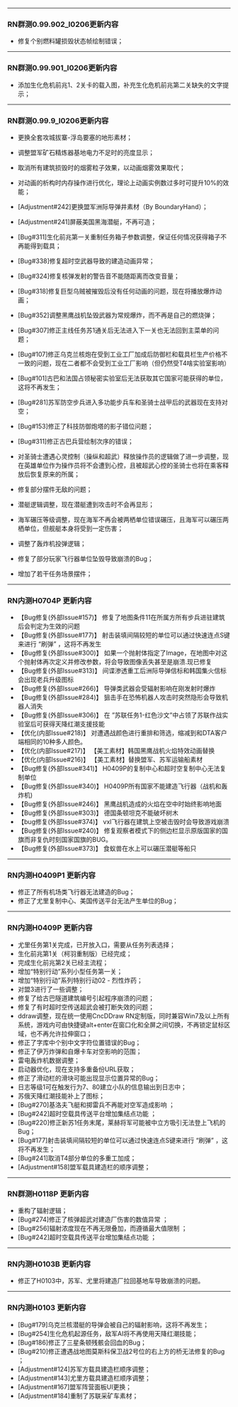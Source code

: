 ***
### RN群测0.99.902_I0206更新内容
* 修复个别燃料罐损毁状态帧绘制错误；

***
### RN群测0.99.901_I0206更新内容
* 添加生化危机前兆1、2关卡的载入图，补充生化危机前兆第二关缺失的文字提示；

***
### RN群测0.99.9_I0206更新内容
* 更换全套攻城拔寨-浮岛要塞的地形素材；
* 调整盟军矿石精炼器基地电力不足时的亮度显示；
* 取消所有建筑损毁时的烟雾粒子效果，以动画烟雾效果取代；
* 对动画的析构时内存操作进行优化，理论上动画实例数过多时可提升10%的效能；
* [Adjustment#242]更换盟军洲际导弹井素材（By BoundaryHand）；
* [Adjustment#241]屏蔽美国黑海潜艇，不再可造；
* [Bug#311]生化前兆第一关重制任务箱子参数调整，保证任何情况获得箱子不再能得到载具；
* [Bug#338]修复超时空武器导致的建造动画异常；
* [Bug#324]修复核弹发射的警告音不能随距离而改变音量；
* [Bug#318]修复巨型乌贼被摧毁后没有任何动画的问题，现在将播放爆炸动画；
* [Bug#352]调整黑鹰战机坠毁武器为常规爆炸，而不再是自己的燃烧弹；
* [Bug#307]修正主线任务苏1通关后无法进入下一关也无法回到主菜单的问题；
* [Bug#107]修正乌克兰核炮在受到工业工厂加成后防御栏和载具栏生产价格不一致的问题，现在二者都不会受到工业工厂影响（但仍然受T4啥实验室影响）
* [Bug#101]古巴和法国占领秘密实验室后无法获取其它国家可能获得的单位，这将不再发生；
* [Bug#281]苏军防空步兵进入多功能步兵车和圣骑士战甲后的武器现在支持对空；
* [Bug#153]修正了科技防御炮塔的影子错位问题；
* [Bug#311]修正古巴兵营绘制次序的错误；

* 对圣骑士遭遇心灵控制（操纵和超武）释放操作员的逻辑做了进一步调整，现在英雄单位作为操作员将不会遭到心控，且被超武心控的圣骑士也将在乘客释放后恢复原来的所属；
* 修复部分摆件无敌的问题；
* 潜艇逻辑调整，现在潜艇遭到攻击时不会再显形；
* 海军碾压等级调整，现在海军不再会被两栖单位错误碾压，且海军可以碾压两栖单位，但舰艇本身将受到一定伤害；
* 调整了轰炸机投弹逻辑；
* 修复了部分玩家飞行器单位坠毁导致崩溃的Bug；
* 增加了若干任务场景摆件；


***
### RN内测H0704P 更新内容
* 【Bug修复(外部Issue#157)】	修复了地图条件11在所属方所有步兵进驻建筑后会判定为生效的问题 
* 【Bug修复(外部Issue#177)】	射击装填间隔较短的单位可以通过快速连点S键来进行 “刷弹” ，这将不再发生
* 【Bug修复(外部Issue#300)】	如果一个抛射体指定了Image，在地图中对这个抛射体再次定义并修改参数，将会导致图像丢失甚至是崩溃.现已修复 
* 【Bug修复(外部Issue#313)】	间谍渗透重工后洲际导弹信标和韩国集火信标会出现老兵升级图标  
* 【Bug修复(外部Issue#266)】	导弹类武器会受辐射影响在刚发射时爆炸  
* 【Bug修复(外部Issue#284)】	狙击手在恐怖机器人攻击时突然隐形会导致机器人消失   
* 【Bug修复(外部Issue#306)】	在 ”苏联任务1-红色沙文”中占领了苏联作战实验室后可获得天降红潮支援技能   
* 【优化(内部Issue#218)】	对遭遇战颜色进行重排和筛选，缩减到和DTA客户端相同的10种多人颜色。   
* 【优化(内部Issue#217)】	【美工素材】韩国黑鹰战机火焰特效动画替换   
* 【优化(内部Issue#216)】	【美工素材】替换盟军、苏军运输船素材   
* 【Bug修复(外部Issue#341)】	H0409P的复制中心和超时空复制中心无法复制单位   
* 【Bug修复(外部Issue#340)】	H0409P所有国家不能建造飞行器（战机和轰炸机)  
* 【Bug修复(外部Issue#246)】	黑鹰战机造成的火焰在空中时始终影响地面   
* 【Bug修复(外部Issue#303)】	德国条顿坦克不能破坏树木  
* 【bug修复(外部Issue#374)】	 vxl飞行器在建筑上空被击毁时会导致游戏崩溃   
* 【Bug修复(外部Issue#240)】	修复观察者模式下的侧边栏显示原版国家的国旗而非复仇时刻国家国旗的BUG。  
* 【Bug修复(外部Issue#373)】	食蚁兽在水上可以碾压潜艇等船只  


***
### RN内测H0409P1 更新内容
* 修正了所有机场类飞行器无法建造的Bug；
* 修正了尤里复制中心、美国传送平台无法产生单位的Bug；

***
### RN内测H0409P 更新内容
* 尤里任务第1关完成，已开放入口，需要从任务列表选择；
* 生化前兆第1关（柯羽重制版）已经完成；
* 完成生化前兆第2关已经主流程；
* 增加“特别行动”系列小型任务第一关；
* 增加“特别行动”系列特别行动02 - 烈性炸药；
* 对盟3进行了一些调整；
* 修复了给古巴隧道建筑编号引起程序崩溃的问题；
* 修复了有时超时空传送超武会被打断失效的问题；
* ddraw调整，现在统一使用CncDDraw RN定制版，同时兼容Win7及以上所有系统，游戏内可由快捷键alt+enter在窗口化和全屏之间切换，不再锁定鼠标区域，也不再允许拉伸窗口；
* 修正了字库中个别中文字符位置错误的Bug；
* 修正了伊万炸弹和自爆卡车对空影响的范围；
* 雷电轰炸机数据调整；
* 启动器优化，现在支持多重备份URL获取；
* 修正了滑动栏的滑块可能出现显示位置异常的Bug；
* 日志等级1可在触发行为7、80建立小队的信息输出到日志中；
* 苏俄天降红潮技能补上了图标；
* [Bug#270]基洛夫飞艇和掷雷兵不再能对空军造成影响 ；
* [Bug#242]超时空载具传送平台增加集结点功能 ；
* [Bug#220]修正新苏1任务末尾，莱赫将军可能被中立方吸引无法登上飞机的Bug；
* [Bug#177]射击装填间隔较短的单位可以通过快速连点S键来进行 “刷弹” ，这将不再发生；
* [Bug#241]取消T4部分单位的多重工加成；
* [Adjustment#158]盟军载具建造栏的顺序调整；


***
### RN群测H0118P 更新内容
* 重构了辐射逻辑；
* [Bug#274]修正了核弹超武对建造厂伤害的数值异常  ；
* [Bug#256]辐射浓度现在不再无限叠加，而遵循最大值限制 ；
* [Bug#242]超时空载具传送平台增加集结点功能 ；

***
### RN内测H0103B 更新内容
* 修正了H0103中，苏军、尤里将建造厂拉回基地车导致崩溃的问题。

***
### RN内测H0103 更新内容
* [Bug#179]乌克兰核潜艇的导弹会被自己的辐射影响，这将不再发生；
* [Bug#254]生化危机起源任务，敌军AI将不再使用天降红潮技能；
* [Bug#186]修正了三星条顿残骸会回血的Bug；
* [Bug#210]修正遭遇战地图莫斯科保卫战2号位的右上方的桥无法修复的Bug ；
* [Adjustment#124]苏军方载具建造栏顺序调整；
* [Adjustment#143]尤里方载具建造栏顺序调整；
* [Adjustment#167]盟军阵营面板UI更换；
* [Adjustment#184]重制了苏联采矿车素材；



